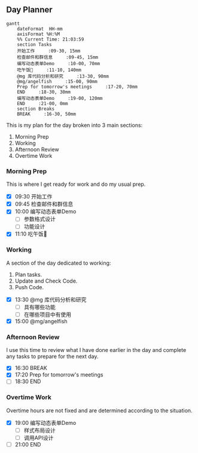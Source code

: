 ## Day Planner
```mermaid
gantt
    dateFormat  HH-mm
    axisFormat %H:%M
    %% Current Time: 21:03:59
    section Tasks
    开始工作     :09-30, 15mm
    检查邮件和群信息     :09-45, 15mm
    编写动态表单Demo     :10-00, 70mm
    吃午饭🥣     :11-10, 140mm
    @mg 库代码分析和研究     :13-30, 90mm
    @mg/angelfish     :15-00, 90mm
    Prep for tomorrow's meetings     :17-20, 70mm
    END     :18-30, 30mm
    编写动态表单Demo     :19-00, 120mm
    END     :21-00, 0mm
    section Breaks
    BREAK     :16-30, 50mm
```

This is my plan for the day broken into 3 main sections:
1. Morning Prep
2. Working
3. Afternoon Review
4. Overtime Work

### Morning Prep

This is where I get ready for work and do my usual prep.

- [x] 09:30 开始工作
- [x] 09:45 检查邮件和群信息
- [x] 10:00 编写动态表单Demo
  - [ ] 参数格式设计
  - [ ] 功能设计
- [x] 11:10 吃午饭🥣

### Working

A section of the day dedicated to working:

1. Plan tasks.
2. Update and Check Code.
3. Push Code.
   
- [x] 13:30 @mg 库代码分析和研究
  - [ ] 具有哪些功能
  - [ ] 在哪些项目中有使用
- [x] 15:00 @mg/angelfish

### Afternoon Review

I use this time to review what I have done earlier in the day and complete any tasks to prepare for the next day.

- [x] 16:30 BREAK
- [x] 17:20 Prep for tomorrow's meetings
- [ ] 18:30 END

### Overtime Work

Overtime hours are not fixed and are determined according to the situation.

- [x] 19:00 编写动态表单Demo
  - [ ] 样式布局设计
  - [ ] 调用API设计
- [ ] 21:00 END